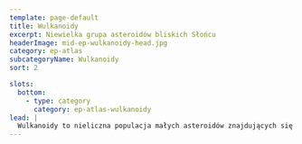```yaml
---
template: page-default
title: Wulkanoidy
excerpt: Niewielka grupa asteroidów bliskich Słońcu
headerImage: mid-ep-wulkanoidy-head.jpg
category: ep-atlas
subcategoryName: Wulkanoidy
sort: 2

slots:
  bottom:
    - type: category
      category: ep-atlas-wulkanoidy
lead: |
  Wulkanoidy to nieliczna populacja małych asteroidów znajdujących się w stabilnym rejonie orbitalnym wewnątrz orbity [Merkurego]{pl/ep-atlas-merkury}. Dla niektórych uchodzą one za idealne miejsce pod tajne projekty, ponieważ wszelka aktywność w tym obszarze pozostaje niewidoczna dla teleskopów z reszty Układu, ukryta w blasku słonecznym.
---
```

